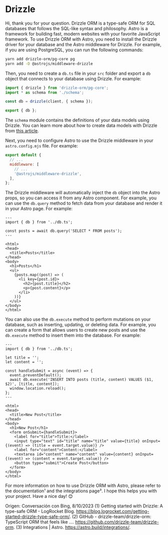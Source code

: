 # Drizzle

Hi, thank you for your question. Drizzle ORM is a type-safe ORM for SQL databases that follows the SQL-like syntax and philosophy. Astro is a framework for building fast, modern websites with your favorite JavaScript framework. To use Drizzle ORM with Astro, you need to install the Drizzle driver for your database and the Astro middleware for Drizzle. For example, if you are using PostgreSQL, you can run the following commands:

```sh
yarn add drizzle-orm/pg-core pg
yarn add -D @astrojs/middleware-drizzle
```

Then, you need to create a `db.ts` file in your `src` folder and export a `db` object that connects to your database using Drizzle. For example:

```ts
import { drizzle } from 'drizzle-orm/pg-core';
import * as schema from './schema';

const db = drizzle(client, { schema });

export { db };
```

The `schema` module contains the definitions of your data models using Drizzle. You can learn more about how to create data models with Drizzle from [this article](^2^).

Next, you need to configure Astro to use the Drizzle middleware in your `astro.config.mjs` file. For example:

```js
export default {
  // ...
  middleware: [
    // ...
    '@astrojs/middleware-drizzle',
  ],
};
```

The Drizzle middleware will automatically inject the `db` object into the Astro props, so you can access it from any Astro component. For example, you can use the `db.query` method to fetch data from your database and render it in your Astro page. For example:

```astro
---
import { db } from '../db.ts';

const posts = await db.query('SELECT * FROM posts');
---

<html>
<head>
  <title>Posts</title>
</head>
<body>
  <h1>Posts</h1>
  <ul>
    {posts.map((post) => (
      <li key={post.id}>
        <h2>{post.title}</h2>
        <p>{post.content}</p>
      </li>
    ))}
  </ul>
</body>
</html>
```

You can also use the `db.execute` method to perform mutations on your database, such as inserting, updating, or deleting data. For example, you can create a form that allows users to create new posts and use the `db.execute` method to insert them into the database. For example:

```astro
---
import { db } from '../db.ts';

let title = '';
let content = '';

const handleSubmit = async (event) => {
  event.preventDefault();
  await db.execute('INSERT INTO posts (title, content) VALUES ($1, $2)', [title, content]);
  window.location.reload();
};
---

<html>
<head>
  <title>New Post</title>
</head>
<body>
  <h1>New Post</h1>
  <form onSubmit={handleSubmit}>
    <label for="title">Title:</label>
    <input type="text" id="title" name="title" value={title} onInput={(event) => (title = event.target.value)} />
    <label for="content">Content:</label>
    <textarea id="content" name="content" value={content} onInput={(event) => (content = event.target.value)} />
    <button type="submit">Create Post</button>
  </form>
</body>
</html>
```

For more information on how to use Drizzle ORM with Astro, please refer to the documentation¹ and the integrations page³. I hope this helps you with your project. Have a nice day! 😊

Origen: Conversación con Bing, 8/10/2023
(1) Getting started with Drizzle: A type-safe ORM - LogRocket Blog. https://blog.logrocket.com/getting-started-drizzle-type-safe-orm/.
(2) GitHub - drizzle-team/drizzle-orm: TypeScript ORM that feels like .... https://github.com/drizzle-team/drizzle-orm.
(3) Integrations | Astro. https://astro.build/integrations/.
